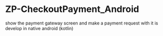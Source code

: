 # ZP-CheckoutPayment_Android
show the payment gateway screen and make a payment request with it is develop in native android (kotlin)
